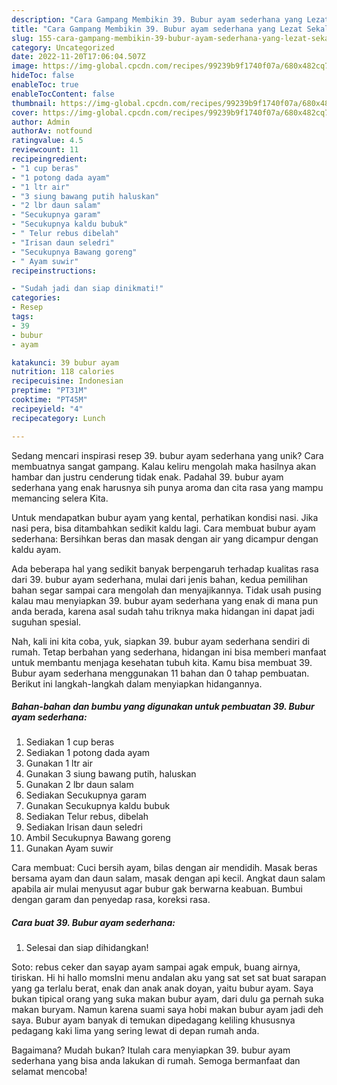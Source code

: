 ```yaml
---
description: "Cara Gampang Membikin 39. Bubur ayam sederhana yang Lezat Sekali"
title: "Cara Gampang Membikin 39. Bubur ayam sederhana yang Lezat Sekali"
slug: 155-cara-gampang-membikin-39-bubur-ayam-sederhana-yang-lezat-sekali
category: Uncategorized
date: 2022-11-20T17:06:04.507Z
image: https://img-global.cpcdn.com/recipes/99239b9f1740f07a/680x482cq70/39-bubur-ayam-sederhana-foto-resep-utama.jpg
hideToc: false
enableToc: true
enableTocContent: false
thumbnail: https://img-global.cpcdn.com/recipes/99239b9f1740f07a/680x482cq70/39-bubur-ayam-sederhana-foto-resep-utama.jpg
cover: https://img-global.cpcdn.com/recipes/99239b9f1740f07a/680x482cq70/39-bubur-ayam-sederhana-foto-resep-utama.jpg
author: Admin
authorAv: notfound
ratingvalue: 4.5
reviewcount: 11
recipeingredient:
- "1 cup beras"
- "1 potong dada ayam"
- "1 ltr air"
- "3 siung bawang putih haluskan"
- "2 lbr daun salam"
- "Secukupnya garam"
- "Secukupnya kaldu bubuk"
- " Telur rebus dibelah"
- "Irisan daun seledri"
- "Secukupnya Bawang goreng"
- " Ayam suwir"
recipeinstructions:

- "Sudah jadi dan siap dinikmati!"
categories:
- Resep
tags:
- 39
- bubur
- ayam

katakunci: 39 bubur ayam 
nutrition: 118 calories
recipecuisine: Indonesian
preptime: "PT31M"
cooktime: "PT45M"
recipeyield: "4"
recipecategory: Lunch

---
```





Sedang mencari inspirasi resep 39. bubur ayam sederhana yang unik? Cara membuatnya sangat gampang. Kalau keliru mengolah maka hasilnya akan hambar dan justru cenderung tidak enak. Padahal 39. bubur ayam sederhana yang enak harusnya sih punya aroma dan cita rasa yang mampu memancing selera Kita.





Untuk mendapatkan bubur ayam yang kental, perhatikan kondisi nasi. Jika nasi pera, bisa ditambahkan sedikit kaldu lagi. Cara membuat bubur ayam sederhana: Bersihkan beras dan masak dengan air yang dicampur dengan kaldu ayam.

Ada beberapa hal yang sedikit banyak berpengaruh terhadap kualitas rasa dari 39. bubur ayam sederhana, mulai dari jenis bahan, kedua pemilihan bahan segar sampai cara mengolah dan menyajikannya. Tidak usah pusing kalau mau menyiapkan 39. bubur ayam sederhana yang enak di mana pun anda berada, karena asal sudah tahu triknya maka hidangan ini dapat jadi suguhan spesial.






Nah, kali ini kita coba, yuk, siapkan 39. bubur ayam sederhana sendiri di rumah. Tetap berbahan yang sederhana, hidangan ini bisa memberi manfaat untuk membantu menjaga kesehatan tubuh kita. Kamu bisa membuat 39. Bubur ayam sederhana menggunakan 11 bahan dan 0 tahap pembuatan. Berikut ini langkah-langkah dalam menyiapkan hidangannya.

<!--inarticleads1-->

##### Bahan-bahan dan bumbu yang digunakan untuk pembuatan 39. Bubur ayam sederhana:

1. Sediakan 1 cup beras
1. Sediakan 1 potong dada ayam
1. Gunakan 1 ltr air
1. Gunakan 3 siung bawang putih, haluskan
1. Gunakan 2 lbr daun salam
1. Sediakan Secukupnya garam
1. Gunakan Secukupnya kaldu bubuk
1. Sediakan  Telur rebus, dibelah
1. Sediakan Irisan daun seledri
1. Ambil Secukupnya Bawang goreng
1. Gunakan  Ayam suwir


Cara membuat: Cuci bersih ayam, bilas dengan air mendidih. Masak beras bersama ayam dan daun salam, masak dengan api kecil. Angkat daun salam apabila air mulai menyusut agar bubur gak berwarna keabuan. Bumbui dengan garam dan penyedap rasa, koreksi rasa. 

<!--inarticleads2-->

##### Cara buat 39. Bubur ayam sederhana:


1. Selesai dan siap dihidangkan!

Soto: rebus ceker dan sayap ayam sampai agak empuk, buang airnya, tiriskan. Hi hi hallo momsIni menu andalan aku yang sat set sat buat sarapan yang ga terlalu berat, enak dan anak anak doyan, yaitu bubur ayam. Saya bukan tipical orang yang suka makan bubur ayam, dari dulu ga pernah suka makan buryam. Namun karena suami saya hobi makan bubur ayam jadi deh saya. Bubur ayam banyak di temukan dipedagang keliling khususnya pedagang kaki lima yang sering lewat di depan rumah anda. 

Bagaimana? Mudah bukan? Itulah cara menyiapkan 39. bubur ayam sederhana yang bisa anda lakukan di rumah. Semoga bermanfaat dan selamat mencoba!
